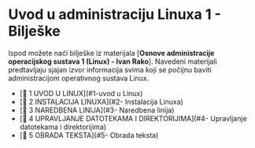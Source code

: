 # Uvod u administraciju Linuxa 1 - Bilješke

Ispod možete naći bilješke iz materijala [**Osnove administracije operacijskog sustava 1 (Linux) - Ivan Rako**].
Navedeni materijali predtavljaju sjajan izvor informacija svima koji se počijnu baviti administracijom operativnog sustava Linux.

- [📖 1 UVOD U LINUX](#1-uvod u Linux)
- [📖 2 INSTALACIJA LINUXA](#2- Instalacija Linuxa)
- [📖 3 NAREDBENA LINIJA](#3- Naredbena linija)
- [📖 4 UPRAVLJANJE DATOTEKAMA I DIREKTORIJIMA](#4- Upravljanje datotekama i direktorijima)
- [📖 5 OBRADA TEKSTA](#5- Obrada teksta)
